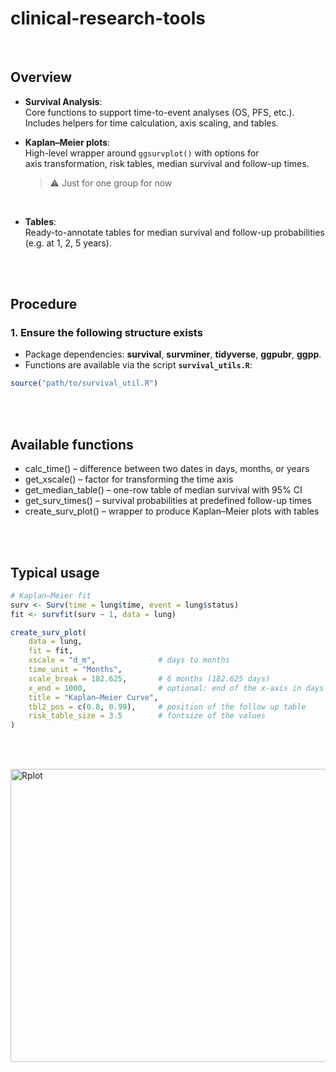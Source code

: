 
# clinical-research-tools

<br>

## Overview  

 * **Survival Analysis**:  
   Core functions to support time-to-event analyses (OS, PFS, etc.).  
   Includes helpers for time calculation, axis scaling, and tables.  

 * **Kaplan–Meier plots**:  
   High-level wrapper around `ggsurvplot()` with options for  
   axis transformation, risk tables, median survival and follow-up times.

   > :warning: Just for one group for now

<br>

 * **Tables**:  
   Ready-to-annotate tables for median survival and follow-up probabilities  
   (e.g. at 1, 2, 5 years).  

<br>
<br>  

 

## Procedure  

### 1. Ensure the following structure exists  
 - Package dependencies: **survival**, **survminer**, **tidyverse**, **ggpubr**, **ggpp**.  
 - Functions are available via the script **`survival_utils.R`**:  

```r
source("path/to/survival_util.R")
```

<br> <br>

## Available functions  

- calc_time() – difference between two dates in days, months, or years  
- get_xscale() – factor for transforming the time axis
- get_median_table() – one-row table of median survival with 95% CI
- get_surv_times() – survival probabilities at predefined follow-up times
- create_surv_plot() – wrapper to produce Kaplan–Meier plots with tables


<br><br>

## Typical usage  

```r
# Kaplan–Meier fit
surv <- Surv(time = lung$time, event = lung$status)
fit <- survfit(surv ~ 1, data = lung)

create_surv_plot(
    data = lung,
    fit = fit,
    xscale = "d_m",              # days to months
    time_unit = "Months",        
    scale_break = 182.625,       # 6 months (182.625 days)
    x_end = 1000,                # optional: end of the x-axis in days
    title = "Kaplan–Meier Curve",
    tbl2_pos = c(0.8, 0.99),     # position of the follow up table
    risk_table_size = 3.5        # fontsize of the values
)
```

<br><br>



<img width="906" height="469" alt="Rplot" src="https://github.com/user-attachments/assets/eab49722-653b-4ec2-b758-baa821b97d41" />
